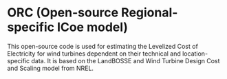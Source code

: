 # ORC (Open-source Regional-specific lCoe model)

This open-source code is used for estimating the Levelized Cost of Electricity for wind turbines dependent on their technical and location-specific data. It is based on the LandBOSSE and Wind Turbine Design Cost and Scaling model from NREL. 
